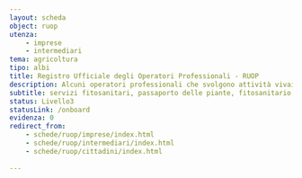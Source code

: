 ```yaml
---
layout: scheda
object: ruop
utenza:
    - imprese
    - intermediari
tema: agricoltura
tipo: albi
title: Registro Ufficiale degli Operatori Professionali - RUOP
description: Alcuni operatori professionali che svolgono attività vivaistica o sementiera devono iscriversi al RUOP tenuto dai Servizi Fitosanitari Regionali
subtitle: servizi fitosanitari, passaporto delle piante, fitosanitario, certificato fitosanitario
status: Livello3
statusLink: /onboard
evidenza: 0
redirect_from:
    - schede/ruop/imprese/index.html
    - schede/ruop/intermediari/index.html
    - schede/ruop/cittadini/index.html
    
---
```

